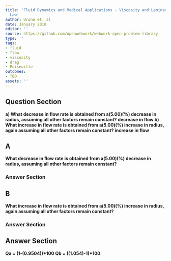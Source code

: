 ```yaml
---
title: 'Fluid Dynamics and Medical Applications - Viscosity and Laminar Flow: Poiseuilles
  Law'
author: Urone et. al
date: January 2018
editor: ''
source: https://github.com/openwebwork/webwork-open-problem-library
type: ''
tags:
- fluid
- flow
- viscosity
- drag
- Poiseuille
outcomes:
- TBD
assets: ''
---
```


## Question Section 

<b>
a) What decrease in flow rate is obtained from a(5.00)(%) decrease in radius, assuming all other factors remain constant?
 decrease in flow
b) What increase in flow rate is obtained from a(5.00)(%) increase in radius, again assuming all other factors remain constant?
 increase in flow

## A
What decrease in flow rate is obtained from a(5.00)(%) decrease in radius, assuming all other factors remain constant?
### Answer Section
## B
What increase in flow rate is obtained from a(5.00)(%) increase in radius, again assuming all other factors remain constant?
### Answer Section


## Answer Section

Qa = (1-(0.950**4))*100
Qb = ((1.05**4)-1)*100